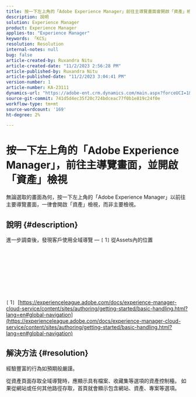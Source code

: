 ```yaml
---
title: 按一下左上角的「Adobe Experience Manager」前往主導覽畫面會開啟「資產」檢視
description: 說明
solution: Experience Manager
product: Experience Manager
applies-to: "Experience Manager"
keywords: 「KCS」
resolution: Resolution
internal-notes: null
bug: false
article-created-by: Ruxandra Nitu
article-created-date: "11/2/2023 2:56:28 PM"
article-published-by: Ruxandra Nitu
article-published-date: "11/2/2023 3:04:41 PM"
version-number: 1
article-number: KA-23111
dynamics-url: "https://adobe-ent.crm.dynamics.com/main.aspx?forceUCI=1&pagetype=entityrecord&etn=knowledgearticle&id=8923effd-8f79-ee11-8179-6045bd006149"
source-git-commit: 741d5d4ec35f20c724bdceac77f0b1e819c24f0e
workflow-type: tm+mt
source-wordcount: '169'
ht-degree: 2%

---
```


# 按一下左上角的「Adobe Experience Manager」，前往主導覽畫面，並開啟「資產」檢視


無論選取的畫面為何，按一下左上角的「Adobe Experience Manager」以前往主要導覽畫面，一律會開啟「資產」檢視，而非主要檢視。

## 說明 {#description}

進一步調查後，發現客戶使用全域導覽 —  `[` 1`]`  從Assets內的位置<br><br> <br><br> <br><br> <br><br> <br><br>`[` 1`]`  [https://experienceleague.adobe.com/docs/experience-manager-cloud-service/content/sites/authoring/getting-started/basic-handling.html?lang=en#global-navigation](https://experienceleague.adobe.com/docs/experience-manager-cloud-service/content/sites/authoring/getting-started/basic-handling.html?lang=en#global-navigation)

## 解決方法 {#resolution}


經驗豐富的行為如預期般嚴謹。

從資產頁面存取全域導覽時，應顯示具有檔案、收藏集等選項的資產控制檯。
如果從網站或任何其他路徑存取，首頁就會顯示包含網站、資產、專案等選項。
